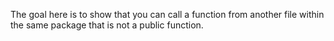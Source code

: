 The goal here is to show that you can call a function from another file within the same package that is not a public function.
